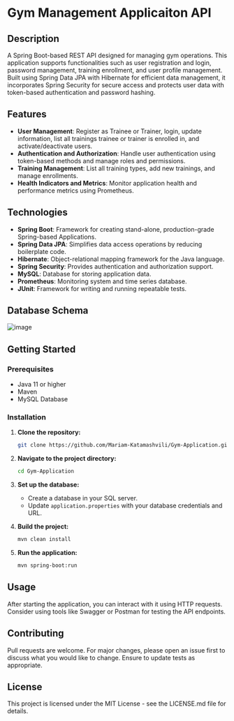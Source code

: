 # Gym Management Applicaiton API

## Description
A Spring Boot-based REST API designed for managing gym operations. This application supports functionalities such as user registration and login, password management, training enrollment, and user profile management. Built using Spring Data JPA with Hibernate for efficient data management, it incorporates Spring Security for secure access and protects user data with token-based authentication and password hashing.

## Features
- **User Management**: Register as Trainee or Trainer, login, update information, list all trainings trainee or trainer is enrolled in, and activate/deactivate users.
- **Authentication and Authorization**: Handle user authentication using token-based methods and manage roles and permissions.
- **Training Management**: List all training types, add new trainings, and manage enrollments.
- **Health Indicators and Metrics**: Monitor application health and performance metrics using Prometheus.

## Technologies
- **Spring Boot**: Framework for creating stand-alone, production-grade Spring-based Applications.
- **Spring Data JPA**: Simplifies data access operations by reducing boilerplate code.
- **Hibernate**: Object-relational mapping framework for the Java language.
- **Spring Security**: Provides authentication and authorization support.
- **MySQL**: Database for storing application data.
- **Prometheus**: Monitoring system and time series database.
- **JUnit**: Framework for writing and running repeatable tests.

## Database Schema
![image](https://github.com/Mariam-Katamashvili/Gym-Application/assets/127763064/e201bc01-21d4-48cd-9b42-1c8780dfa6a1)

## Getting Started

### Prerequisites
- Java 11 or higher
- Maven
- MySQL Database

### Installation
1. **Clone the repository:**
   ```bash
   git clone https://github.com/Mariam-Katamashvili/Gym-Application.git

2. **Navigate to the project directory:**
   ```bash
   cd Gym-Application
   
3. **Set up the database:**
    - Create a database in your SQL server.
   - Update `application.properties` with your database credentials and URL.

4. **Build the project:**
   ```bash
   mvn clean install

5. **Run the application:**
   ```bash
   mvn spring-boot:run

## Usage
After starting the application, you can interact with it using HTTP requests. Consider using tools like Swagger or Postman for testing the API endpoints.

## Contributing
Pull requests are welcome. For major changes, please open an issue first to discuss what you would like to change. Ensure to update tests as appropriate.

## License
This project is licensed under the MIT License - see the LICENSE.md file for details.
